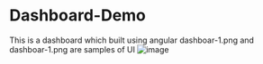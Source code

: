 # Dashboard-Demo
This is a dashboard which built using angular
dashboar-1.png and dashboar-1.png are samples of UI
![image](https://github.com/nagaraju-3045/Dashboard-Demo/assets/144877993/db002e00-7657-46ad-ac57-728760e0f098)
